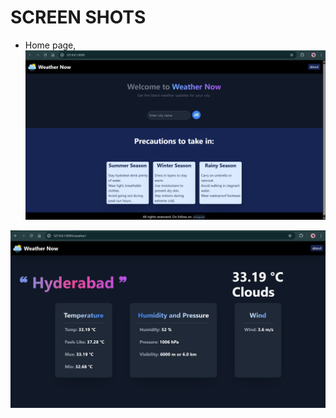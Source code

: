 # SCREEN SHOTS
- Home page,
![weather app UI](screen_shots/screen_shot_1.png)

![weather app UI](screen_shots/screen_shot_2.png)
